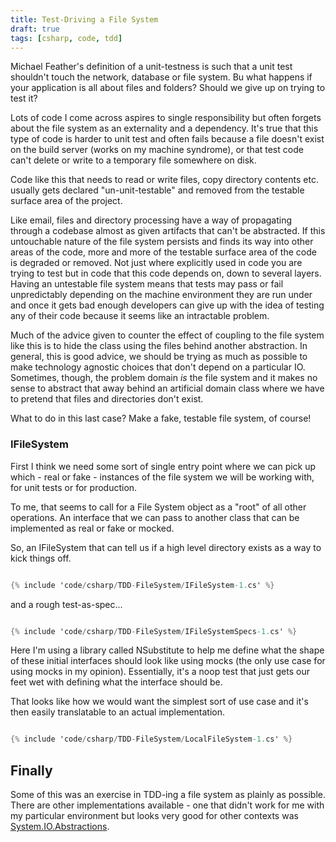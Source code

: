 ```yaml
---
title: Test-Driving a File System
draft: true
tags: [csharp, code, tdd]
---
```


Michael Feather's definition of a unit-testness is such that a unit test shouldn't touch the network,
database or file system. Bu what happens if your application is all about files and folders? Should we give up
on trying to test it?

Lots of code I come across aspires to single responsibility but often forgets about the file system as an externality
and a dependency. It's true that this type of code is harder to unit test and often fails because a file doesn't exist
on the build server (works on my machine syndrome), or that test code can't delete or write to a temporary file
somewhere on disk.

Code like this that needs to read or write files, copy directory contents etc. usually gets declared
"un-unit-testable" and removed from the testable surface area of the project.

Like email, files and directory processing have a way of propagating through a codebase almost as given artifacts that
can't be abstracted. If this untouchable nature of the file system persists and finds its way into other areas of the code,
more and more of the testable surface area of the code is degraded or removed. Not just where explicitly used in code you are
trying to test but in code that this code depends on, down to several layers. Having an untestable file system means that tests
may pass or fail unpredictably depending on the machine environment they are run under and once it gets bad enough developers
can give up with the idea of testing any of their code because it seems like an intractable problem.

Much of the advice given to counter the effect of coupling to the file system like this is to hide the class using the files
behind another abstraction. In general, this is good advice, we should be trying as much as possible to make technology agnostic
choices that don't depend on a particular IO. Sometimes, though, the problem domain _is_ the file system and it makes no sense to
abstract that away behind an artificial domain class where we have to pretend that files and directories don't exist.

What to do in this last case? Make a fake, testable file system, of course!

### IFileSystem

First I think we need some sort of single entry point where we can pick up which - real or fake - instances of the file system we will be working with, for unit tests or for production.

To me, that seems to call for a File System object as a "root" of all other operations. An interface that we can pass to another
class that can be implemented as real or fake or mocked.

So, an IFileSystem that can tell us if a high level directory exists as a way to kick things off.

```csharp

{% include 'code/csharp/TDD-FileSystem/IFileSystem-1.cs' %}

```

and a rough test-as-spec...

```csharp

{% include 'code/csharp/TDD-FileSystem/IFileSystemSpecs-1.cs' %}

```

Here I'm using a library called NSubstitute to help me define what the shape of these initial interfaces should look like using
mocks (the only use case for using mocks in my opinion). Essentially, it's a noop test that just gets our feet wet with defining what the interface should be.

That looks like how we would want the simplest sort of use case and it's then easily translatable to an actual implementation.

```csharp

{% include 'code/csharp/TDD-FileSystem/LocalFileSystem-1.cs' %}

```

## Finally

Some of this was an exercise in TDD-ing a file system as plainly as possible. There are other implementations available - one that didn't work for me with my particular environment but looks very good for other contexts was <a href="https://www.nuget.org/packages/System.IO.Abstractions/">System.IO.Abstractions</a>.

